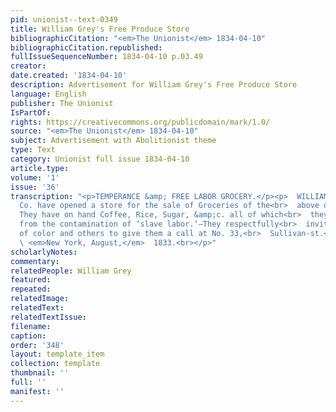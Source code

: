 ```yaml
---
pid: unionist--text-0349
title: William Grey's Free Produce Store
bibliographicCitation: "<em>The Unionist</em> 1834-04-10"
bibliographicCitation.republished: 
fullIssueSequenceNumber: 1834-04-10 p.03.49
creator: 
date.created: '1834-04-10'
description: Advertisement for William Grey's Free Produce Store
language: English
publisher: The Unionist
IsPartOf: 
rights: https://creativecommons.org/publicdomain/mark/1.0/
source: "<em>The Unionist</em> 1834-04-10"
subject: Advertisement with Abolitionist theme
type: Text
category: Unionist full issue 1834-04-10
article.type: 
volume: '1'
issue: '36'
transcription: "<p>TEMPERANCE &amp; FREE LABOR GROCERY.</p><p>  WILLIAM GREY, &amp;
  Co. have opened a store for the sale of Groceries of the<br>  above description.
  They have on hand Coffee, Rice, Sugar, &amp;c. all of which<br>  they warrant free
  from the contamination of ‘slave labor.’—They respectfully<br>  invite their friends
  of color and others to give them a call at No. 33,<br>  Sullivan-st.<br></p><p>
  \ <em>New York, August,</em>  1833.<br></p>"
scholarlyNotes: 
commentary: 
relatedPeople: William Grey
featured: 
repeated: 
relatedImage: 
relatedText: 
relatedTextIssue: 
filename: 
caption: 
order: '348'
layout: template_item
collection: template
thumbnail: ''
full: ''
manifest: ''
---
```

